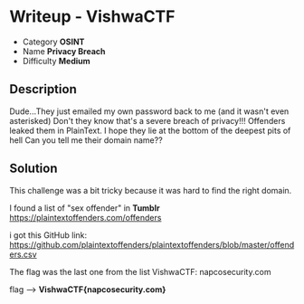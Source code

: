 # **Writeup - VishwaCTF**

* Category **OSINT** 
* Name **Privacy Breach** 
* Difficulty **Medium**


## Description

Dude...They just emailed my own password back to me (and it wasn't even asterisked) Don't they know that's a severe breach of privacy!!! Offenders leaked them in PlainText. I hope they lie at the bottom of the deepest pits of hell Can you tell me their domain name??


## **Solution**

This challenge was a bit tricky because it was hard to find the right domain.

I found a list of "sex offender" in **Tumblr** https://plaintextoffenders.com/offenders

i got this GitHub link: https://github.com/plaintextoffenders/plaintextoffenders/blob/master/offenders.csv

The flag was the last one from the list VishwaCTF: napcosecurity.com

flag --> **VishwaCTF{napcosecurity.com}**
